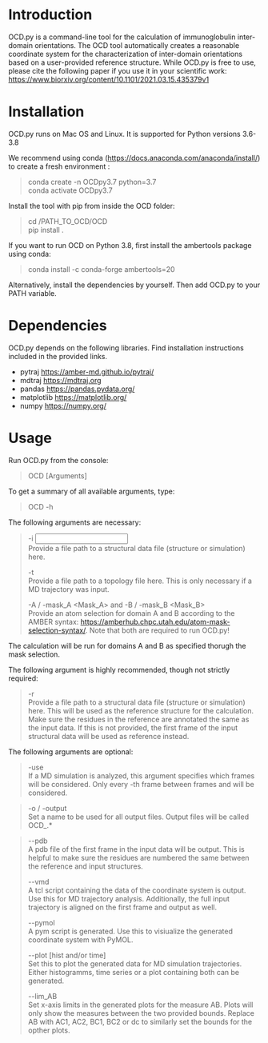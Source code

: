 # Introduction

OCD.py is a command-line tool for the calculation of immunoglobulin inter-domain orientations. 
The OCD tool automatically creates a reasonable coordinate system for the characterization of inter-domain orientations based on a user-provided reference structure. 
While OCD.py is free to use, please cite the following paper if you use it in your scientific work:
https://www.biorxiv.org/content/10.1101/2021.03.15.435379v1

# Installation

OCD.py runs on Mac OS and Linux. It is supported for Python versions 3.6-3.8 

We recommend using conda (https://docs.anaconda.com/anaconda/install/) to create a fresh environment :
> conda create -n OCDpy3.7 python=3.7  
> conda activate OCDpy3.7  

Install the tool with pip from inside the OCD folder:
> cd /PATH_TO_OCD/OCD  
> pip install .  

If you want to run OCD on Python 3.8, first install the ambertools package using conda:
> conda install -c conda-forge ambertools=20

Alternatively, install the dependencies by yourself. Then add OCD.py to your PATH variable.

# Dependencies
OCD.py depends on the following libraries. Find installation instructions included in the provided links.
- pytraj https://amber-md.github.io/pytraj/
- mdtraj https://mdtraj.org
- pandas https://pandas.pydata.org/
- matplotlib https://matplotlib.org/
- numpy https://numpy.org/

# Usage

Run OCD.py from the console:
> OCD [Arguments]

To get a summary of all available arguments, type:
>OCD -h

The following arguments are necessary:
> -i <Input>        
> Provide a file path to a structural data file (structure or simulation) here. 
>
> -t <Topology>     
> Provide a file path to a topology file here. This is only necessary if a MD trajectory was input. 
>
> -A / -mask_A <Mask_A>     and     -B / -mask_B <Mask_B>  
> Provide an atom selection for domain A and B according to the AMBER syntax: https://amberhub.chpc.utah.edu/atom-mask-selection-syntax/. Note that both are required to run OCD.py!

The calculation will be run for domains A and B as specified thorugh the mask selection.

The following argument is highly recommended, though not strictly required:
> -r <Reference>        
> Provide a file path to a structural data file (structure or simulation) here. This will be used as the reference structure for the calculation. Make sure the residues in the reference are annotated the same as the input data. If this is not provided, the first frame of the input structural data will be used as reference instead. 

The following arguments are optional:
> -use <First> <Last> <n>      
If a MD simulation is analyzed, this argument specifies which frames will be considered. Only every <n>-th frame between frames <First> and <Last> will be considered.

> -o / -output <Output>     
Set a name to be used for all output files. Output files will be called OCD_<Output>.*

> -\-pdb     
> A pdb file of the first frame in the input data will be output. This is helpful to make sure the residues are numbered the same between the reference and input structures.
>
> -\-vmd     
> A tcl script containing the data of the coordinate system is output. Use this for MD trajectory analysis. Additionally, the full input trajectory is aligned on the first frame and output as well.
>
> -\-pymol   
> A pym script is generated. Use this to visiualize the generated coordinate system with PyMOL.
>
> -\-plot [hist and/or time]     
> Set this to plot the generated data for MD simulation trajectories. Either histogramms, time series or a plot containing both can be generated.
>
> -\-lim_AB <Lower> <Upper>      
> Set x-axis limits in the generated plots for the measure AB. Plots will only show the measures between the two provided bounds. Replace AB with AC1, AC2, BC1, BC2 or dc to similarly set the bounds for the opther plots.
>
